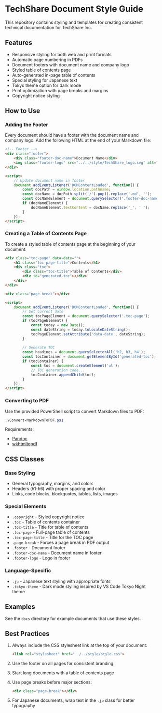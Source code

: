 # TechShare Document Style Guide

This repository contains styling and templates for creating consistent technical documentation for TechShare Inc.

## Features

- Responsive styling for both web and print formats
- Automatic page numbering in PDFs
- Document footers with document name and company logo
- Styled table of contents page
- Auto-generated in-page table of contents
- Special styling for Japanese text
- Tokyo theme option for dark mode
- Print optimization with page breaks and margins
- Copyright notice styling

## How to Use

### Adding the Footer

Every document should have a footer with the document name and company logo. Add the following HTML at the end of your Markdown file:

```html
<!-- Footer -->
<div class="footer">
    <div class="footer-doc-name">Document Name</div>
    <img class="footer-logo" src="../../style/TechShare_logo.svg" alt="TechShare Logo">
</div>

<script>
    // Update document name in footer
    document.addEventListener('DOMContentLoaded', function() {
        const docPath = window.location.pathname;
        const docName = docPath.split('/').pop().replace('.md', '');
        const docNameElement = document.querySelector('.footer-doc-name');
        if (docNameElement) {
            docNameElement.textContent = docName.replace('_', ' ');
        }
    });
</script>
```

### Creating a Table of Contents Page

To create a styled table of contents page at the beginning of your document:

```html
<div class="toc-page" data-date="">
    <h1 class="toc-page-title">Contents</h1>
    <div class="toc">
        <div class="toc-title">Table of Contents</div>
        <div id="generated-toc"></div>
    </div>
</div>

<div class="page-break"></div>

<script>
    document.addEventListener('DOMContentLoaded', function() {
        // Set current date
        const tocPageElement = document.querySelector('.toc-page');
        if (tocPageElement) {
            const today = new Date();
            const dateString = today.toLocaleDateString();
            tocPageElement.setAttribute('data-date', dateString);
        }
        
        // Generate TOC
        const headings = document.querySelectorAll('h2, h3, h4');
        const tocContainer = document.getElementById('generated-toc');
        if (tocContainer) {
            const toc = document.createElement('ul');
            // TOC generation code...
            tocContainer.appendChild(toc);
        }
    });
</script>
```

### Converting to PDF

Use the provided PowerShell script to convert Markdown files to PDF:

```powershell
.\Convert-MarkdownToPDF.ps1
```

Requirements:
- [Pandoc](https://pandoc.org/installing.html)
- [wkhtmltopdf](https://wkhtmltopdf.org/downloads.html)

## CSS Classes

### Base Styling
- General typography, margins, and colors
- Headers (h1-h6) with proper spacing and color
- Links, code blocks, blockquotes, tables, lists, images

### Special Elements
- `.copyright` - Styled copyright notice
- `.toc` - Table of contents container
- `.toc-title` - Title for table of contents
- `.toc-page` - Full-page table of contents
- `.toc-page-title` - Title for the TOC page
- `.page-break` - Forces a page break in PDF output
- `.footer` - Document footer
- `.footer-doc-name` - Document name in footer
- `.footer-logo` - Logo in footer

### Language-Specific
- `.jp` - Japanese text styling with appropriate fonts
- `.tokyo-theme` - Dark mode styling inspired by VS Code Tokyo Night theme

## Examples

See the `docs` directory for example documents that use these styles.

## Best Practices

1. Always include the CSS stylesheet link at the top of your document:
   ```html
   <link rel="stylesheet" href="../../style/style.css">
   ```

2. Use the footer on all pages for consistent branding

3. Start long documents with a table of contents page

4. Use page breaks before major sections:
   ```html
   <div class="page-break"></div>
   ```

5. For Japanese documents, wrap text in the `.jp` class for better typography
